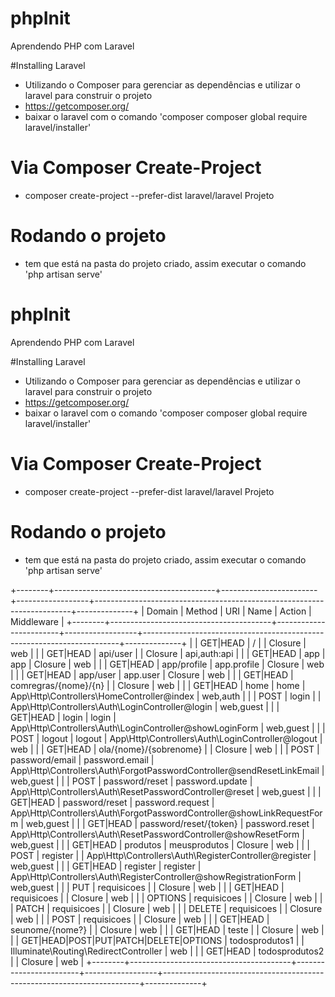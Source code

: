 # phpInit
Aprendendo PHP com Laravel

#Installing Laravel
  - Utilizando o Composer para gerenciar as dependências e utilizar o laravel para construir o projeto
  - https://getcomposer.org/
  - baixar o laravel com o comando 'composer composer global require laravel/installer'
# Via Composer Create-Project
  - composer create-project --prefer-dist laravel/laravel Projeto
  
# Rodando o projeto
  - tem que está na pasta do projeto criado, assim executar o comando 'php artisan serve'
   
# phpInit
Aprendendo PHP com Laravel

#Installing Laravel
  - Utilizando o Composer para gerenciar as dependências e utilizar o laravel para construir o projeto
  - https://getcomposer.org/
  - baixar o laravel com o comando 'composer composer global require laravel/installer'
# Via Composer Create-Project
  - composer create-project --prefer-dist laravel/laravel Projeto
  
# Rodando o projeto
  - tem que está na pasta do projeto criado, assim executar o comando 'php artisan serve'
   
+--------+----------------------------------------+------------------------+------------------+------------------------------------------------------------------------+--------------+
| Domain | Method                                 | URI                    | Name             | Action                                                                 | Middleware   |
+--------+----------------------------------------+------------------------+------------------+------------------------------------------------------------------------+--------------+
|        | GET|HEAD                               | /                      |                  | Closure                                                                | web          |
|        | GET|HEAD                               | api/user               |                  | Closure                                                                | api,auth:api |
|        | GET|HEAD                               | app                    | app              | Closure                                                                | web          |
|        | GET|HEAD                               | app/profile            | app.profile      | Closure                                                                | web          |
|        | GET|HEAD                               | app/user               | app.user         | Closure                                                                | web          |
|        | GET|HEAD                               | comregras/{nome}/{n}   |                  | Closure                                                                | web          |
|        | GET|HEAD                               | home                   | home             | App\Http\Controllers\HomeController@index                              | web,auth     |
|        | POST                                   | login                  |                  | App\Http\Controllers\Auth\LoginController@login                        | web,guest    |
|        | GET|HEAD                               | login                  | login            | App\Http\Controllers\Auth\LoginController@showLoginForm                | web,guest    |
|        | POST                                   | logout                 | logout           | App\Http\Controllers\Auth\LoginController@logout                       | web          |
|        | GET|HEAD                               | ola/{nome}/{sobrenome} |                  | Closure                                                                | web          |
|        | POST                                   | password/email         | password.email   | App\Http\Controllers\Auth\ForgotPasswordController@sendResetLinkEmail  | web,guest    |
|        | POST                                   | password/reset         | password.update  | App\Http\Controllers\Auth\ResetPasswordController@reset                | web,guest    |
|        | GET|HEAD                               | password/reset         | password.request | App\Http\Controllers\Auth\ForgotPasswordController@showLinkRequestForm | web,guest    |
|        | GET|HEAD                               | password/reset/{token} | password.reset   | App\Http\Controllers\Auth\ResetPasswordController@showResetForm        | web,guest    |
|        | GET|HEAD                               | produtos               | meusprodutos     | Closure                                                                | web          |
|        | POST                                   | register               |                  | App\Http\Controllers\Auth\RegisterController@register                  | web,guest    |
|        | GET|HEAD                               | register               | register         | App\Http\Controllers\Auth\RegisterController@showRegistrationForm      | web,guest    |
|        | PUT                                    | requisicoes            |                  | Closure                                                                | web          |
|        | GET|HEAD                               | requisicoes            |                  | Closure                                                                | web          |
|        | OPTIONS                                | requisicoes            |                  | Closure                                                                | web          |
|        | PATCH                                  | requisicoes            |                  | Closure                                                                | web          |
|        | DELETE                                 | requisicoes            |                  | Closure                                                                | web          |
|        | POST                                   | requisicoes            |                  | Closure                                                                | web          |
|        | GET|HEAD                               | seunome/{nome?}        |                  | Closure                                                                | web          |
|        | GET|HEAD                               | teste                  |                  | Closure                                                                | web          |
|        | GET|HEAD|POST|PUT|PATCH|DELETE|OPTIONS | todosprodutos1         |                  | Illuminate\Routing\RedirectController                                  | web          |
|        | GET|HEAD                               | todosprodutos2         |                  | Closure                                                                | web          |
+--------+----------------------------------------+------------------------+------------------+------------------------------------------------------------------------+--------------+


